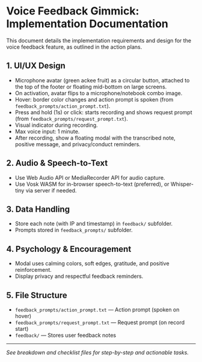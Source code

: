 # Voice Feedback Gimmick: Implementation Documentation

This document details the implementation requirements and design for the voice feedback feature, as outlined in the action plans.

## 1. UI/UX Design

- Microphone avatar (green ackee fruit) as a circular button, attached to the top of the footer or floating mid-bottom on large screens.
- On activation, avatar flips to a microphone/notebook combo image.
- Hover: border color changes and action prompt is spoken (from `feedback_prompts/action_prompt.txt`).
- Press and hold (1s) or click: starts recording and shows request prompt (from `feedback_prompts/request_prompt.txt`).
- Visual indicator during recording.
- Max voice input: 1 minute.
- After recording, show a floating modal with the transcribed note, positive message, and privacy/conduct reminders.

## 2. Audio & Speech-to-Text

- Use Web Audio API or MediaRecorder API for audio capture.
- Use Vosk WASM for in-browser speech-to-text (preferred), or Whisper-tiny via server if needed.

## 3. Data Handling

- Store each note (with IP and timestamp) in `feedback/` subfolder.
- Prompts stored in `feedback_prompts/` subfolder.

## 4. Psychology & Encouragement

- Modal uses calming colors, soft edges, gratitude, and positive reinforcement.
- Display privacy and respectful feedback reminders.

## 5. File Structure

- `feedback_prompts/action_prompt.txt` — Action prompt (spoken on hover)
- `feedback_prompts/request_prompt.txt` — Request prompt (on record start)
- `feedback/` — Stores user feedback notes

---

_See breakdown and checklist files for step-by-step and actionable tasks._
